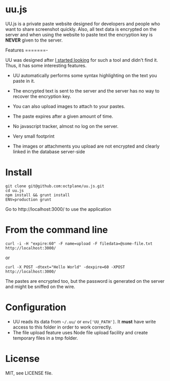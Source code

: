 uu.js
=====

UU.js is a private paste website designed for developers and people who want to share screenshot quickly. Also, all text data is encrypted on the server and when using the website to paste text
the encryption key is **NEVER** given to the server.

Features
=======-

UU was designed after <a href='http://stackoverflow.com/questions/9465215/pastie-with-api-and-language-detection'>I started looking</a> for such a tool and didn't find it. Thus, it has some interesting features.

- UU automatically performs some syntax highlighting on the text you paste in it.
- The encrypted text is sent to the server and the server has no way to recover the encryption key.

- You can also upload images to attach to your pastes.

- The paste expires after a given amount of time.

- No javascript tracker, almost no log on the server.
- Very small footprint
- The images or attachments you upload are not encrypted and clearly linked in the database server-side

Install
=======

```
git clone git@github.com:octplane/uu.js.git
cd uu.js
npm install && grunt install
ENV=production grunt

```

Go to http://localhost:3000/ to use the application

From the command line
=====================

```
curl -i -H "expire:60" -F name=upload -F filedata=@some-file.txt http://localhost:3000/
```
or
```
curl -X POST -dtext="Hello World" -dexpire=60 -XPOST http://localhost:3000/
```

The pastes are encrypted too, but the password is generated on the server and might be sniffed on the wire.

Configuration
===========

- UU reads its data from `~/.uu/` or `env['UU_PATH']`. It **must** have write access to this folder in order to work correctly.
- The file upload feature uses Node file upload facility and create temporary files in a tmp folder.

License
======

MIT, see LICENSE file.
